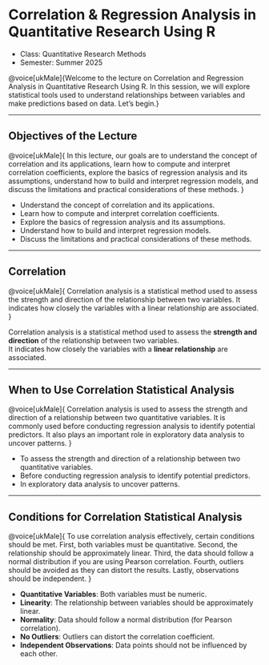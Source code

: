 <!--
**Responsible Teacher:** M.A. Hannes Tegelbeckers
**Tutors:** A E M Sabbir Rifat, Masub Makhdoom, Mahwish Kanwal
-->

# Correlation & Regression Analysis in Quantitative Research Using R
- Class: Quantitative Research Methods
- Semester: Summer 2025

@voice[ukMale]{Welcome to the lecture on Correlation and Regression Analysis in Quantitative Research Using R. In this session, we will explore statistical tools used to understand relationships between variables and make predictions based on data. Let’s begin.}

---

## Objectives of the Lecture

@voice[ukMale]{
In this lecture, our goals are to understand the concept of correlation and its applications, 
learn how to compute and interpret correlation coefficients, 
explore the basics of regression analysis and its assumptions, 
understand how to build and interpret regression models, 
and discuss the limitations and practical considerations of these methods.
}

- Understand the concept of correlation and its applications.
- Learn how to compute and interpret correlation coefficients.
- Explore the basics of regression analysis and its assumptions.
- Understand how to build and interpret regression models.
- Discuss the limitations and practical considerations of these methods.

---

## Correlation

@voice[ukMale]{
Correlation analysis is a statistical method used to assess the strength and direction of the relationship between two variables. 
It indicates how closely the variables with a linear relationship are associated.
}

Correlation analysis is a statistical method used to assess the **strength and direction** of the relationship between two variables.  
It indicates how closely the variables with a **linear relationship** are associated.

---

## When to Use Correlation Statistical Analysis

@voice[ukMale]{
Correlation analysis is used to assess the strength and direction of a relationship between two quantitative variables. 
It is commonly used before conducting regression analysis to identify potential predictors. 
It also plays an important role in exploratory data analysis to uncover patterns.
}

- To assess the strength and direction of a relationship between two quantitative variables.
- Before conducting regression analysis to identify potential predictors.
- In exploratory data analysis to uncover patterns.

---

## Conditions for Correlation Statistical Analysis

@voice[ukMale]{
To use correlation analysis effectively, certain conditions should be met. 
First, both variables must be quantitative. 
Second, the relationship should be approximately linear. 
Third, the data should follow a normal distribution if you are using Pearson correlation. 
Fourth, outliers should be avoided as they can distort the results. 
Lastly, observations should be independent.
}

- **Quantitative Variables**: Both variables must be numeric.
- **Linearity**: The relationship between variables should be approximately linear.
- **Normality**: Data should follow a normal distribution (for Pearson correlation).
- **No Outliers**: Outliers can distort the correlation coefficient.
- **Independent Observations**: Data points should not be influenced by each other.

